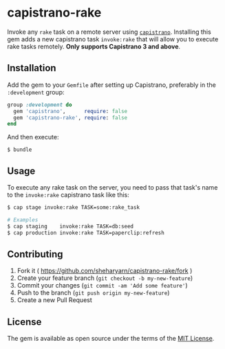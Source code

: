 
capistrano-rake
===============

Invoke any `rake` task on a remote server using [`capistrano`](https://capistranorb.com/).
Installing this gem adds a new capistrano task `invoke:rake` that will allow you to
execute rake tasks remotely. __Only supports Capistrano 3 and above__.


## Installation

Add the gem to your `Gemfile` after setting up Capistrano, preferably in the `:development`
group:

```ruby
group :development do
  gem 'capistrano',      require: false
  gem 'capistrano-rake', require: false
end
```

And then execute:

    $ bundle



## Usage

To execute any rake task on the server, you need to pass that task's name to the `invoke:rake`
capistrano task like this:

```bash
$ cap stage invoke:rake TASK=some:rake_task

# Examples
$ cap staging    invoke:rake TASK=db:seed
$ cap production invoke:rake TASK=paperclip:refresh

```


## Contributing

1. Fork it ( https://github.com/sheharyarn/capistrano-rake/fork )
2. Create your feature branch (`git checkout -b my-new-feature`)
3. Commit your changes (`git commit -am 'Add some feature'`)
4. Push to the branch (`git push origin my-new-feature`)
5. Create a new Pull Request



## License

The gem is available as open source under the terms of the [MIT License](http://opensource.org/licenses/MIT).

